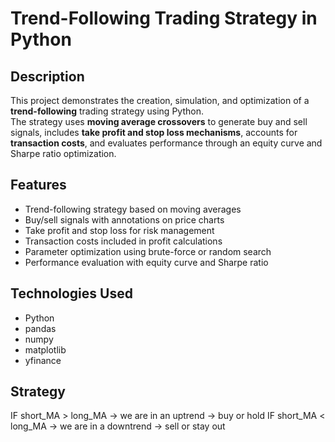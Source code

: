 # Trend-Following Trading Strategy in Python

## Description

This project demonstrates the creation, simulation, and optimization of a **trend-following** trading strategy using Python.  
The strategy uses **moving average crossovers** to generate buy and sell signals, includes **take profit and stop loss mechanisms**, accounts for **transaction costs**, and evaluates performance through an equity curve and Sharpe ratio optimization.

## Features

- Trend-following strategy based on moving averages
- Buy/sell signals with annotations on price charts
- Take profit and stop loss for risk management
- Transaction costs included in profit calculations
- Parameter optimization using brute-force or random search
- Performance evaluation with equity curve and Sharpe ratio

## Technologies Used

- Python
- pandas
- numpy
- matplotlib
- yfinance

## Strategy

IF short_MA > long_MA → we are in an uptrend → buy or hold
IF short_MA < long_MA → we are in a downtrend → sell or stay out
